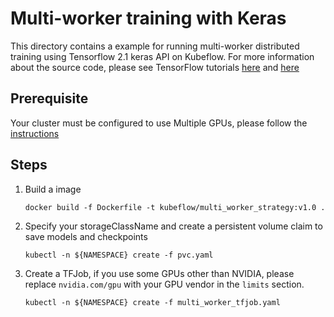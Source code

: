 # Multi-worker training with Keras

This directory contains a example for running multi-worker distributed training
using Tensorflow 2.1 keras API on Kubeflow. For more information about the
source code, please see TensorFlow tutorials [here](https://www.tensorflow.org/tutorials/distribute/keras) and [here](https://www.tensorflow.org/tutorials/distribute/multi_worker_with_keras)

## Prerequisite

Your cluster must be configured to use Multiple GPUs,
please follow the [instructions](https://www.kubeflow.org/docs/components/training/tftraining/#using-gpus)

## Steps

1.  Build a image
    ```
    docker build -f Dockerfile -t kubeflow/multi_worker_strategy:v1.0 .
    ```

2.  Specify your storageClassName and create a persistent volume claim to save
    models and checkpoints
    ```
    kubectl -n ${NAMESPACE} create -f pvc.yaml
    ```

3.  Create a TFJob, if you use some GPUs other than NVIDIA, please replace
    `nvidia.com/gpu` with your GPU vendor in the `limits` section.
    ```
    kubectl -n ${NAMESPACE} create -f multi_worker_tfjob.yaml
    ```
